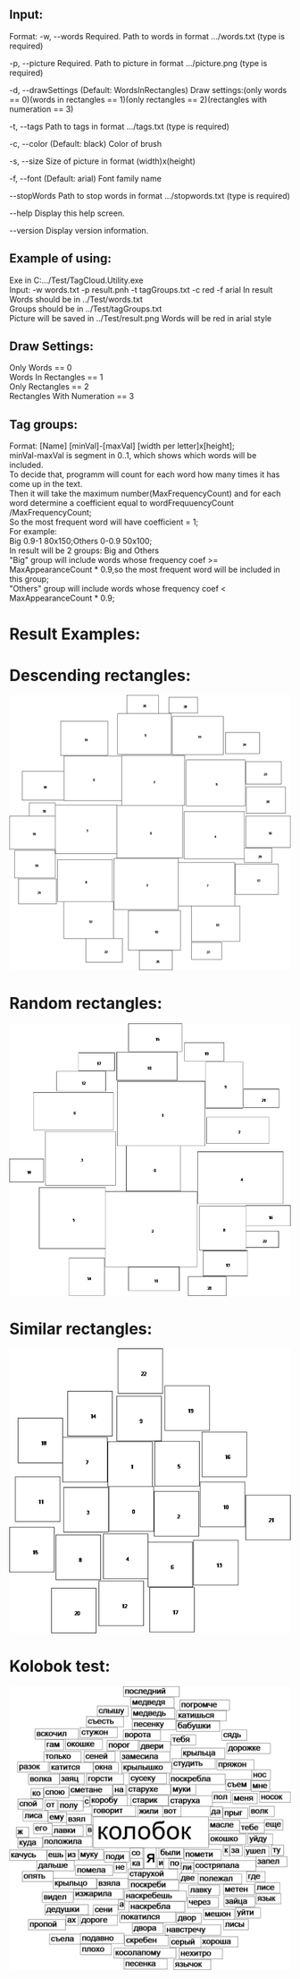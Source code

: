 ## Input:
Format: 
  -w, --words           Required. Path to words in format .../words.txt (type is required)

  -p, --picture         Required. Path to picture in format .../picture.png (type is required)

  -d, --drawSettings    (Default: WordsInRectangles) Draw settings:(only words == 0)(words in rectangles == 1)(only
                        rectangles == 2)(rectangles with numeration == 3)

  -t, --tags            Path to tags in format .../tags.txt (type is required)

  -c, --color           (Default: black) Color of brush

  -s, --size            Size of picture in format (width)x(height)

  -f, --font            (Default: arial) Font family name

  --stopWords           Path to stop words in format .../stopwords.txt (type is required)

  --help                Display this help screen.

  --version             Display version information.

## Example of using:
Exe in C:.../Test/TagCloud.Utility.exe  
Input: -w words.txt -p result.pnh -t tagGroups.txt -c red -f arial
In result  
Words should be in ../Test/words.txt  
Groups should be in ../Test/tagGroups.txt  
Picture will be saved in ../Test/result.png
Words will be red in arial style

## Draw Settings: 
Only Words == 0  
Words In Rectangles == 1  
Only Rectangles == 2  
Rectangles With Numeration == 3  

## Tag groups:
Format: [Name] [minVal]-[maxVal] [width per letter]x[height];  
minVal-maxVal is segment in 0..1, which shows which words will be included.  
To decide that, programm will count for each word how many times it has come up in the text.  
Then it will take the maximum number(MaxFrequencyCount) and for each word determine a coefficient equal to wordFrequuencyCount /MaxFrequencyCount;  
So the most frequent word will have coefficient = 1;  
For example:  
Big 0.9-1 80x150;Others 0-0.9 50x100;  
In result will be 2 groups: Big and Others  
"Big" group will include words whose frequency coef >= MaxAppearanceCount * 0.9,so the most frequent word will be included in this group;  
"Others" group will include words whose frequency coef < MaxAppearanceCount * 0.9;  

# Result Examples:

###
Descending rectangles:
======
![Descending](https://github.com/Rozentor/tdd/blob/master/cs/TagCloudUtility/descendingRectanglesTest.png?raw=true")

###
Random rectangles:
======
![Random](https://github.com/Rozentor/tdd/blob/master/cs/TagCloudUtility/randomCloudTest.png?raw=true")

###
Similar rectangles:
======
![Similar](https://github.com/Rozentor/tdd/blob/master/cs/TagCloudUtility/similarCloudTest.png?raw=true")

###
Kolobok test:
======
![Kolobok](https://github.com/Rozentor/tdd/blob/master/cs/TagCloudUtility/result.png?raw=true")
